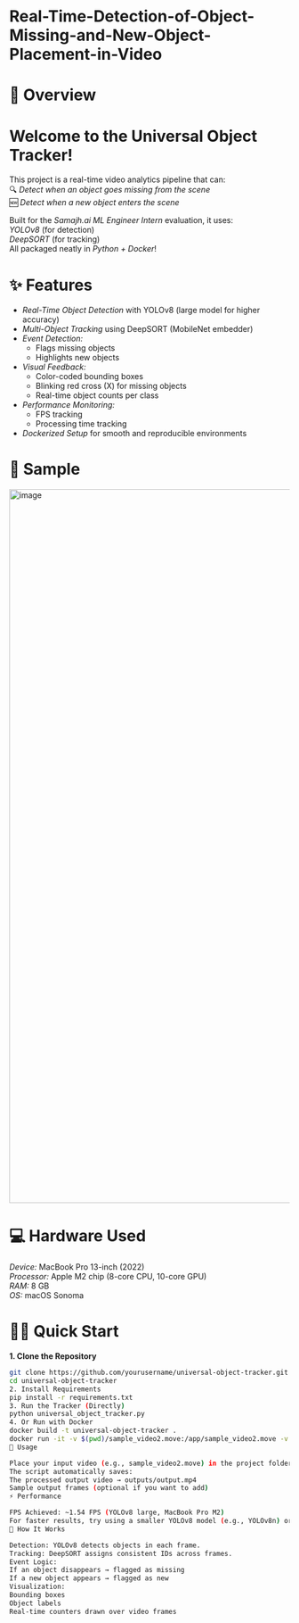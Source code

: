 # Real-Time-Detection-of-Object-Missing-and-New-Object-Placement-in-Video

# 🚀 Overview
# Welcome to the Universal Object Tracker!
This project is a real-time video analytics pipeline that can:  
🔍 *Detect when an object goes missing from the scene*  
🆕 *Detect when a new object enters the scene*

Built for the *Samajh.ai ML Engineer Intern* evaluation, it uses:  
*YOLOv8* (for detection)  
*DeepSORT* (for tracking)  
All packaged neatly in *Python + Docker*!  

# ✨ Features
* *Real-Time Object Detection* with YOLOv8 (large model for higher accuracy)  
* *Multi-Object Tracking* using DeepSORT (MobileNet embedder)  
* *Event Detection:*
  * Flags missing objects  
  * Highlights new objects  
* *Visual Feedback:*
  * Color-coded bounding boxes  
  * Blinking red cross (X) for missing objects  
  * Real-time object counts per class  
* *Performance Monitoring:*
  * FPS tracking  
  * Processing time tracking  
* *Dockerized Setup* for smooth and reproducible environments  

# 📸 Sample
<img width="1280" alt="image" src="https://github.com/user-attachments/assets/6730e42e-93a6-4fea-b1d6-8e46996b5ec3" />

# 💻 Hardware Used
*Device:* MacBook Pro 13-inch (2022)  
*Processor:* Apple M2 chip (8-core CPU, 10-core GPU)  
*RAM:* 8 GB  
*OS:* macOS Sonoma  

# 🏃‍♂️ Quick Start
**1. Clone the Repository**
```bash
git clone https://github.com/yourusername/universal-object-tracker.git
cd universal-object-tracker
2. Install Requirements
pip install -r requirements.txt
3. Run the Tracker (Directly)
python universal_object_tracker.py
4. Or Run with Docker
docker build -t universal-object-tracker .
docker run -it -v $(pwd)/sample_video2.move:/app/sample_video2.move -v $(pwd)/outputs:/app/outputs universal-object-tracker
📝 Usage

Place your input video (e.g., sample_video2.move) in the project folder.
The script automatically saves:
The processed output video → outputs/output.mp4
Sample output frames (optional if you want to add)
⚡ Performance

FPS Achieved: ~1.54 FPS (YOLOv8 large, MacBook Pro M2)
For faster results, try using a smaller YOLOv8 model (e.g., YOLOv8n) or run on a dedicated GPU.
🧠 How It Works

Detection: YOLOv8 detects objects in each frame.
Tracking: DeepSORT assigns consistent IDs across frames.
Event Logic:
If an object disappears → flagged as missing
If a new object appears → flagged as new
Visualization:
Bounding boxes
Object labels
Real-time counters drawn over video frames
